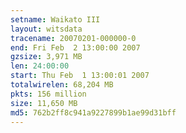 ```yaml
---
setname: Waikato III
layout: witsdata
tracename: 20070201-000000-0
end: Fri Feb  2 13:00:00 2007
gzsize: 3,971 MB
len: 24:00:00
start: Thu Feb  1 13:00:01 2007
totalwirelen: 68,204 MB
pkts: 156 million
size: 11,650 MB
md5: 762b2ff8c941a9227899b1ae99d31bff
---
```


